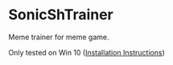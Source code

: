 # SonicShTrainer
Meme trainer for meme game.

Only tested on Win 10 ([Installation Instructions](https://www.speedrun.com/sonics_schoolhouse/guide/mft5z))
